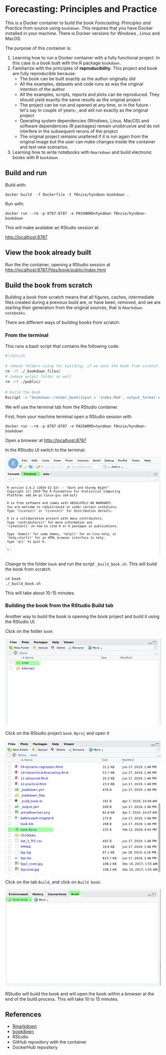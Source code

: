 # Forecasting: Principles and Practice

This is a Docker container to build the book *Forecasting: Principles and Practice* from source using `bookdown`. This requires that you have Docker installed in your machine. There is Docker versions for Windows , Linux and MacOS.

The purpose of this container is:

1.  Learning how to run a Docker container with a fully functional project. In this case is a book built with the R package `bookdown.`
2.  Familiarize with the principles of **reproducibility**. This project and book are fully reproducible because:
    *   The book can be built exactly as the author originally did
    *   All the examples, datasets and code runs as was the original intention of the author
    *   All the examples, scripts, reports and plots can be reproduced. They should yield exactly the same results as the original project
    *   The project can be run and opened at any time, or in the future - let's say in couple of years-, and will run exactly as the original project
    *   Operating system dependencies (Windows, Linux, MacOS) and software dependencies (R packages) remain unobtrusive and do not interfere in the subsequent reruns of the project
    *   The original project remains unaltered if it is run again from the original image but the user can make changes inside the container and test new scenarios.
3.  Learning how to write notebooks with `Rmarkdown` and build electronic books with R `bookdown`.



## Build and run

Build with:

```
docker build  -f Dockerfile -t f0nzie/hyndman-bookdown .
```

Run with:

```
docker run --rm -p 8787:8787 -e PASSWORD=hyndman f0nzie/hyndman-bookdown
```

This will make available an RStudio session at:

<http://localhost:8787>


## View the book already built

Run the the container, opening a RStudio session at <http://localhost:8787/files/book/public/index.html>



## Build the book from scratch

Building a book from scratch means that all figures, caches, intermediate files created during a previous build are, or have been, removed, and we are starting their generation from the original sources, that is `Rmarkdown notebooks`.

There are different ways of building books from scratch:

### From the terminal

This runs a bash script that contains the following code:

```bash
#!/bin/sh

# remove folders using for building, if we want the book from scratch
rm -rf ./_bookdown_files/
# remove output folder as well
rm -rf ./public/

# build the book
Rscript -e "bookdown::render_book(input = 'index.Rmd', output_format = 'bookdown::gitbook', config_file = '_bookdown.yml')"
```

We will use the terminal tab from the RStudio container.

First, from your machine terminal open a RStudio session with 

```
docker run --rm -p 8787:8787 -e PASSWORD=hyndman f0nzie/hyndman-bookdown
```

Open a browser at <http://localhost:8787>

In the RStudio UI switch to the terminal:

![image-20200407193516411](assets/README/image-20200407193516411.png)

Change to the folder `book` and run the script `_build_book.sh`. This will build the book from scratch.

```
cd book
./_build_book.sh
```

This will take about 10-15 minutes.



### Building the book from the RStudio Build tab

Another way to build the book is opening the book project and build it using the RStudio UI.

Click on the folder `book`

![image-20200407193741961](assets/README/image-20200407193741961.png)



Click on the RStudio project `book.Rproj` and open it

![image-20200407193818773](assets/README/image-20200407193818773.png)



Click on the tab `Build`, and click on `Build book`:

![image-20200407193937975](assets/README/image-20200407193937975.png)

RStudio will build the book and will open the book within a browser at the end of the build process. This will take 10 to 15 minutes.



## References

*   [Rmarkdown]()
*   [bookdown]()
*   RStudio
*   GitHub repository with the container
*   DockerHub repository







